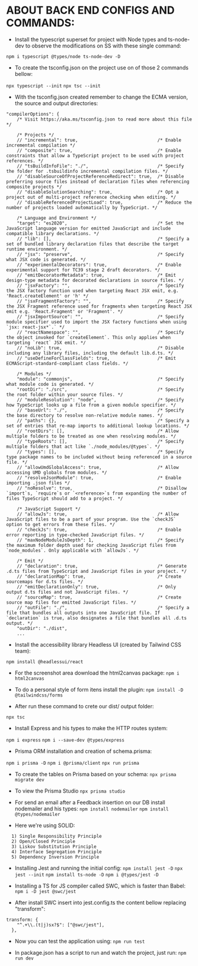 # ABOUT BACK END CONFIGS AND COMMANDS:

* Install the typescript superset for project with Node types and ts-node-dev to observe the modifications on SS with these single command:

`npm i typescript @types/node ts-node-dev -D`

* To create the tsconfig.json on the project use on of those 2 commands bellow:

``npx typescript --init``
``npx tsc --init``

* With the tsconfig.json created remember to change the ECMA version, the source and output directories:

```
"compilerOptions": {
    /* Visit https://aka.ms/tsconfig.json to read more about this file */

    /* Projects */
    // "incremental": true,                              /* Enable incremental compilation */
    // "composite": true,                                /* Enable constraints that allow a TypeScript project to be used with project references. */
    // "tsBuildInfoFile": "./",                          /* Specify the folder for .tsbuildinfo incremental compilation files. */
    // "disableSourceOfProjectReferenceRedirect": true,  /* Disable preferring source files instead of declaration files when referencing composite projects */
    // "disableSolutionSearching": true,                 /* Opt a project out of multi-project reference checking when editing. */
    // "disableReferencedProjectLoad": true,             /* Reduce the number of projects loaded automatically by TypeScript. */

    /* Language and Environment */
    "target": "es2020",                                  /* Set the JavaScript language version for emitted JavaScript and include compatible library declarations. */
    // "lib": [],                                        /* Specify a set of bundled library declaration files that describe the target runtime environment. */
    // "jsx": "preserve",                                /* Specify what JSX code is generated. */
    // "experimentalDecorators": true,                   /* Enable experimental support for TC39 stage 2 draft decorators. */
    // "emitDecoratorMetadata": true,                    /* Emit design-type metadata for decorated declarations in source files. */
    // "jsxFactory": "",                                 /* Specify the JSX factory function used when targeting React JSX emit, e.g. 'React.createElement' or 'h' */
    // "jsxFragmentFactory": "",                         /* Specify the JSX Fragment reference used for fragments when targeting React JSX emit e.g. 'React.Fragment' or 'Fragment'. */
    // "jsxImportSource": "",                            /* Specify module specifier used to import the JSX factory functions when using `jsx: react-jsx*`.` */
    // "reactNamespace": "",                             /* Specify the object invoked for `createElement`. This only applies when targeting `react` JSX emit. */
    // "noLib": true,                                    /* Disable including any library files, including the default lib.d.ts. */
    // "useDefineForClassFields": true,                  /* Emit ECMAScript-standard-compliant class fields. */

    /* Modules */
    "module": "commonjs",                                /* Specify what module code is generated. */
    "rootDir": "./src",                                  /* Specify the root folder within your source files. */
    // "moduleResolution": "node",                       /* Specify how TypeScript looks up a file from a given module specifier. */
    // "baseUrl": "./",                                  /* Specify the base directory to resolve non-relative module names. */
    // "paths": {},                                      /* Specify a set of entries that re-map imports to additional lookup locations. */
    // "rootDirs": [],                                   /* Allow multiple folders to be treated as one when resolving modules. */
    // "typeRoots": [],                                  /* Specify multiple folders that act like `./node_modules/@types`. */
    // "types": [],                                      /* Specify type package names to be included without being referenced in a source file. */
    // "allowUmdGlobalAccess": true,                     /* Allow accessing UMD globals from modules. */
    // "resolveJsonModule": true,                        /* Enable importing .json files */
    // "noResolve": true,                                /* Disallow `import`s, `require`s or `<reference>`s from expanding the number of files TypeScript should add to a project. */

    /* JavaScript Support */
    // "allowJs": true,                                  /* Allow JavaScript files to be a part of your program. Use the `checkJS` option to get errors from these files. */
    // "checkJs": true,                                  /* Enable error reporting in type-checked JavaScript files. */
    // "maxNodeModuleJsDepth": 1,                        /* Specify the maximum folder depth used for checking JavaScript files from `node_modules`. Only applicable with `allowJs`. */

    /* Emit */
    // "declaration": true,                              /* Generate .d.ts files from TypeScript and JavaScript files in your project. */
    // "declarationMap": true,                           /* Create sourcemaps for d.ts files. */
    // "emitDeclarationOnly": true,                      /* Only output d.ts files and not JavaScript files. */
    // "sourceMap": true,                                /* Create source map files for emitted JavaScript files. */
    // "outFile": "./",                                  /* Specify a file that bundles all outputs into one JavaScript file. If `declaration` is true, also designates a file that bundles all .d.ts output. */
    "outDir": "./dist",  
    ...
```

* Install the accessibility library Headless UI (created by Tailwind CSS team):

`npm install @headlessui/react`

* For the screenshot area download the html2canvas package:
`npm i html2canvas`

* To do a personal style of form itens install the plugin:
`npm install -D @tailwindcss/forms`

* After run these command to crete our dist/ output folder:

`npx tsc`

* Install Express and his types to make the HTTP routes system:

`npm i express`
`npm i --save-dev @types/express`

* Prisma ORM installation and creation of schema.prisma:

`npm i prisma -D`
`npm i @prisma/client`
`npx run prisma`

* To create the tables on Prisma based on your schema:
`npx prisma migrate dev`

* To view the Prisma Studio
`npx prisma studio`

* For send an email after a Feedback insertion on our DB install nodemailer and his types:
`npm install nodemailer`
`npm install @types/nodemailer`

* Here we're using SOLID:
```
  1) Single Responsibility Principle
  2) Open/Closed Principle
  3) Liskov Substitution Principle
  4) Interface Segregation Principle
  5) Dependency Inversion Principle
```
* Installing Jest and running the initial config:
`npm install jest -D`
`npx jest --init`
`npm install ts-node -D`
`npm i @types/jest -D`

* Installing a TS for JS compiler called SWC, which is faster than Babel:
`npm i -D jest @swc/jest`

* After install SWC insert into jest.config.ts the content bellow replacing "transform":
```
transform: {
    "^.+\\.(t|j)sx?$": ["@swc/jest"],
  },
```

* Now you can test the application using:
`npm run test`

*  In package.json has a script to run and watch the project, just run:
`npm run dev`